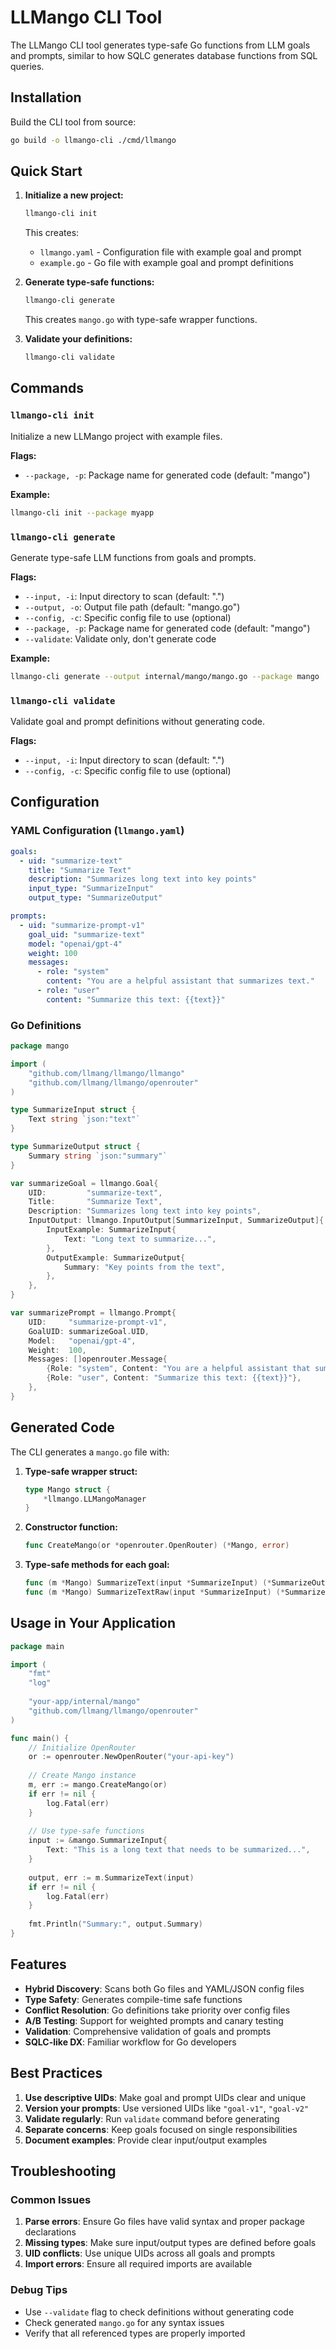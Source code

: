 # LLMango CLI Tool

The LLMango CLI tool generates type-safe Go functions from LLM goals and prompts, similar to how SQLC generates database functions from SQL queries.

## Installation

Build the CLI tool from source:

```bash
go build -o llmango-cli ./cmd/llmango
```

## Quick Start

1. **Initialize a new project:**
   ```bash
   llmango-cli init
   ```
   This creates:
   - `llmango.yaml` - Configuration file with example goal and prompt
   - `example.go` - Go file with example goal and prompt definitions

2. **Generate type-safe functions:**
   ```bash
   llmango-cli generate
   ```
   This creates `mango.go` with type-safe wrapper functions.

3. **Validate your definitions:**
   ```bash
   llmango-cli validate
   ```

## Commands

### `llmango-cli init`

Initialize a new LLMango project with example files.

**Flags:**
- `--package, -p`: Package name for generated code (default: "mango")

**Example:**
```bash
llmango-cli init --package myapp
```

### `llmango-cli generate`

Generate type-safe LLM functions from goals and prompts.

**Flags:**
- `--input, -i`: Input directory to scan (default: ".")
- `--output, -o`: Output file path (default: "mango.go")
- `--config, -c`: Specific config file to use (optional)
- `--package, -p`: Package name for generated code (default: "mango")
- `--validate`: Validate only, don't generate code

**Example:**
```bash
llmango-cli generate --output internal/mango/mango.go --package mango
```

### `llmango-cli validate`

Validate goal and prompt definitions without generating code.

**Flags:**
- `--input, -i`: Input directory to scan (default: ".")
- `--config, -c`: Specific config file to use (optional)

## Configuration

### YAML Configuration (`llmango.yaml`)

```yaml
goals:
  - uid: "summarize-text"
    title: "Summarize Text"
    description: "Summarizes long text into key points"
    input_type: "SummarizeInput"
    output_type: "SummarizeOutput"

prompts:
  - uid: "summarize-prompt-v1"
    goal_uid: "summarize-text"
    model: "openai/gpt-4"
    weight: 100
    messages:
      - role: "system"
        content: "You are a helpful assistant that summarizes text."
      - role: "user"
        content: "Summarize this text: {{text}}"
```

### Go Definitions

```go
package mango

import (
    "github.com/llmang/llmango/llmango"
    "github.com/llmang/llmango/openrouter"
)

type SummarizeInput struct {
    Text string `json:"text"`
}

type SummarizeOutput struct {
    Summary string `json:"summary"`
}

var summarizeGoal = llmango.Goal{
    UID:         "summarize-text",
    Title:       "Summarize Text",
    Description: "Summarizes long text into key points",
    InputOutput: llmango.InputOutput[SummarizeInput, SummarizeOutput]{
        InputExample: SummarizeInput{
            Text: "Long text to summarize...",
        },
        OutputExample: SummarizeOutput{
            Summary: "Key points from the text",
        },
    },
}

var summarizePrompt = llmango.Prompt{
    UID:     "summarize-prompt-v1",
    GoalUID: summarizeGoal.UID,
    Model:   "openai/gpt-4",
    Weight:  100,
    Messages: []openrouter.Message{
        {Role: "system", Content: "You are a helpful assistant that summarizes text."},
        {Role: "user", Content: "Summarize this text: {{text}}"},
    },
}
```

## Generated Code

The CLI generates a `mango.go` file with:

1. **Type-safe wrapper struct:**
   ```go
   type Mango struct {
       *llmango.LLMangoManager
   }
   ```

2. **Constructor function:**
   ```go
   func CreateMango(or *openrouter.OpenRouter) (*Mango, error)
   ```

3. **Type-safe methods for each goal:**
   ```go
   func (m *Mango) SummarizeText(input *SummarizeInput) (*SummarizeOutput, error)
   func (m *Mango) SummarizeTextRaw(input *SummarizeInput) (*SummarizeOutput, *openrouter.NonStreamingChatResponse, error)
   ```

## Usage in Your Application

```go
package main

import (
    "fmt"
    "log"
    
    "your-app/internal/mango"
    "github.com/llmang/llmango/openrouter"
)

func main() {
    // Initialize OpenRouter
    or := openrouter.NewOpenRouter("your-api-key")
    
    // Create Mango instance
    m, err := mango.CreateMango(or)
    if err != nil {
        log.Fatal(err)
    }
    
    // Use type-safe functions
    input := &mango.SummarizeInput{
        Text: "This is a long text that needs to be summarized...",
    }
    
    output, err := m.SummarizeText(input)
    if err != nil {
        log.Fatal(err)
    }
    
    fmt.Println("Summary:", output.Summary)
}
```

## Features

- **Hybrid Discovery**: Scans both Go files and YAML/JSON config files
- **Type Safety**: Generates compile-time safe functions
- **Conflict Resolution**: Go definitions take priority over config files
- **A/B Testing**: Support for weighted prompts and canary testing
- **Validation**: Comprehensive validation of goals and prompts
- **SQLC-like DX**: Familiar workflow for Go developers

## Best Practices

1. **Use descriptive UIDs**: Make goal and prompt UIDs clear and unique
2. **Version your prompts**: Use versioned UIDs like `"goal-v1"`, `"goal-v2"`
3. **Validate regularly**: Run `validate` command before generating
4. **Separate concerns**: Keep goals focused on single responsibilities
5. **Document examples**: Provide clear input/output examples

## Troubleshooting

### Common Issues

1. **Parse errors**: Ensure Go files have valid syntax and proper package declarations
2. **Missing types**: Make sure input/output types are defined before goals
3. **UID conflicts**: Use unique UIDs across all goals and prompts
4. **Import errors**: Ensure all required imports are available

### Debug Tips

- Use `--validate` flag to check definitions without generating code
- Check generated `mango.go` for any syntax issues
- Verify that all referenced types are properly imported